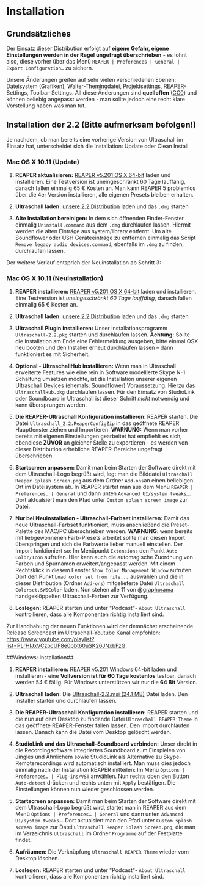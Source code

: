 # Installation

## Grundsätzliches

Der Einsatz dieser Distribution erfolgt auf **eigene Gefahr, eigene Einstellungen werden in der Regel ungefragt überschrieben** - es lohnt also, diese vorher über das Menü `REAPER | Preferences | General | Export Configuration…` zu sichern.

Unsere Änderungen greifen auf sehr vielen verschiedenen Ebenen: Dateisystem (Grafiken), Walter-Themingdatei, Projektsettings, REAPER-Settings, Toolbar-Settings. All diese Änderungen sind **quelloffen** ([CC0](https://creativecommons.org/about/cc0)) und können beliebig angepasst werden - man sollte jedoch eine recht klare Vorstellung haben was man tut.


## Installation der 2.2 (Bitte aufmerksam befolgen!)


Je nachdem, ob man bereits eine vorherige Version von Ultraschall im Einsatz hat, unterscheidet sich die Installation: Update oder Clean Install.

### Mac OS X 10.11 (Update)

1. **REAPER aktualisieren:** [REAPER v5.201 OS X 64-bit](http://www.reaper.fm/download.php) laden und installieren. Eine Testversion ist uneingeschränkt 60 Tage lauffähig, danach fallen einmalig 65 € Kosten an. Man kann REAPER 5 problemlos über die 4er Version installieren, alle eigenen Presets bleiben erhalten.

2. **Ultraschall laden:** [unsere 2.2 Distribution](http://url.ultraschall-podcast.de/us22) laden und das `.dmg` starten

3. **Alte Installation bereinigen:** In dem sich öffnenden Finder-Fenster einmalig `Uninstall.command` aus dem `.dmg` durchlaufen lassen. Hiermit werden die alten Einträge aus system/library entfernt. Um alte Soundflower oder USH Geräteeinträge zu entfernen einmalig das Script `Remove legacy audio devices.command`, ebenfalls im `.dmg` zu finden, durchlaufen lassen.

Der weitere Verlauf entsprich der Neuinstallation ab Schritt 3:

### Mac OS X 10.11 (Neuinstallation)


1. **REAPER installieren:** [REAPER v5.201 OS X 64-bit](http://www.reaper.fm/download.php) laden und installieren. Eine Testversion ist *uneingeschränkt 60 Tage lauffähig*, danach fallen einmalig 65 € Kosten an.

2. **Ultraschall laden:** [unsere 2.2 Distribution](http://url.ultraschall-podcast.de/us22) laden und das `.dmg` starten

3. **Ultraschall Plugin installieren:** Unser Installationsprogramm `Ultraschall-2.2.pkg` starten und durchlaufen lassen. **Achtung:** Sollte die Installation am Ende eine Fehlermeldung ausgeben, bitte einmal OSX neu booten und den Installer erneut durchlaufen lassen – dann funktioniert es mit Sicherheit.

4. **Optional - UltraschallHub installieren:** Wenn man in Ultraschall erweiterte Features wie eine rein in Software modellierte Skype N-1 Schaltung umsetzen möchte, ist die Installation unserer eigenen Ultraschall Devices (ehemals: [Soundflower](https://rogueamoeba.com/freebies/soundflower/)) Voraussetzung. Hierzu das `UltraschallHub.pkg` durchlaufen lassen. Für den Einsatz von StudioLink oder Soundboard in Ultraschall ist dieser Schritt *nicht* notwendig und kann übersprungen werden.

5. **Die REAPER-Ultraschall Konfiguration installieren**: REAPER starten. Die Datei `Ultraschall_2.2.ReaperConfigZip` in das geöffnete REAPER Hauptfenster ziehen und Importieren. **WARNUNG:** Wenn man vorher bereits mit eigenen Einstellungen gearbeitet hat empfiehlt es sich, ebendiese **ZUVOR** an gleicher Stelle zu exportieren – es werden von dieser Distribution erhebliche REAPER-Bereiche ungefragt überschrieben.

6. **Startscreen anpassen:** Damit man beim Starten der Software direkt mit dem Ultraschall-Logo begrüßt wird, legt man die Bilddatei `Ultraschall Reaper Splash Screen.png` aus dem Ordner `Add-ons`an einen beliebigen Ort im Dateisystem ab. In REAPER startet man aus dem Menü `REAPER | Preferences… | General` und dann unten `Advanced UI/system tweaks…`. Dort aktualsiert man den Pfad unter `Custom splash screen image` zur Datei.

7. **Nur bei Neuinstallation - Ultraschall-Farbset installieren:** Damit das neue Ultraschall-Farbset funktioniert, muss anschließend die Preset-Palette des MAC/PC überschrieben werden. **WARNUNG**: wenn bereits mit liebgewonnenen Farb-Presets arbeitet sollte man diesen Import überspringen und sich die Farbwerte lieber manuell einstellen. Der Import funktioniert so: Im Menüpunkt `Extensions` den Punkt `Auto Color/Icon` aufrufen. Hier kann auch die automagische Zuordnung von Farben und Spurnamen erweitert/angepasst werden. Mit einem Rechtsklick in diesem Fenster `Show Color Management Window` aufrufen. Dort den Punkt `Load color set from file...` auswählen und die in dieser Distribution (Ordner `Add-ons`) mitgelieferte Datei `Ultraschall Colorset.SWSColor` laden. Nun stehen alle 11 von @[graphorama](https://twitter.com/graphorama) handgeklöppelten Ultraschall-Farben zur Verfügung.
 
8. **Loslegen:** REAPER starten und unter "Podcast"- `About Ultraschall` kontrollieren, dass alle Komponenten richtig installiert sind. 

Zur Handhabung der neuen Funktionen wird der demnächst erscheinende Release Screencast im Ultraschall-Youtube Kanal empfohlen: <https://www.youtube.com/playlist?list=PLrHlJxVCzpcUF8e0pbt60uSK26JNxbFzG>.


##Windows: Installation##

1. **REAPER installieren:** [REAPER v5.201 Windows 64-bit](http://www.reaper.fm/download.php) laden und installieren - eine **Vollversion ist für 60 Tage kostenlos** testbar, danach werden 54 € fällig. Für Windows unterstützen wir nur die **64 Bit** Version.

2. **Ultraschall laden:** Die [Ultraschall-2.2.msi (24.1 MB)](http://url.ultraschall-podcast.de/us22win) Datei laden. Den Installer starten und durchlaufen lassen.

3. **Die REAPER-Ultraschall Konfiguration installieren:** REAPER starten und die nun auf dem Desktop zu findende Datei `Ultraschall REAPER Theme` in das geöffnete REAPER-Fenster fallen lassen. Den Import durchlaufen lassen. Danach kann die Datei vom Desktop gelöscht werden.

4. **StudioLink und das Ultraschall-Soundboard verbinden:** Unser direkt in die Recordingsoftware integriertes Soundboard zum Einspielen von Jingles und Ähnlichem sowie StudioLink als Alternative zu Skype-Remoterecordings wird automatisch installiert. Man muss dies jedoch einmalig nach der Installation REAPER mitteilen: Im Menü `Options | Preferences… | Plug-ins/VST` anwählen. Nun rechts oben den Button `Auto-detect` drücken und rechts unten mit `Apply` bestätigen. Die Einstellungen können nun wieder geschlossen werden.

5. **Startscreen anpassen:** Damit man beim Starten der Software direkt mit dem Ultraschall-Logo begrüßt wird, startet man in REAPER aus dem Menü `Options | Preferences… | General` und dann unten `Advanced UI/system tweaks…`. Dort aktualsiert man den Pfad unter `Custom splash screen image` zur Datei `Ultraschall Reaper Splash Screen.png`, die man im Verzeichnis `Ultraschall` im Ordner `Programme` auf der Festplatte findet.

6. **Aufräumen:** Die Verknüpfung `Ultraschall REAPER Theme` wieder vom Desktop löschen.

7. **Loslegen:** REAPER starten und unter "Podcast"- `About Ultraschall` kontrollieren, dass alle Komponenten richtig installiert sind. 

